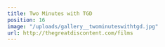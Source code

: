 ```yaml
---
title: Two Minutes with TGD
position: 16
image: "/uploads/gallery__twominuteswithtgd.jpg"
url: http://thegreatdiscontent.com/films
---
```


